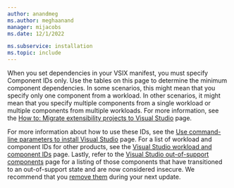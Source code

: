 ```yaml
---
author: anandmeg
ms.author: meghaanand
manager: mijacobs
ms.date: 12/1/2022

ms.subservice: installation
ms.topic: include
---
```

When you set dependencies in your VSIX manifest, you must specify Component IDs only. Use the tables on this page to determine the minimum component dependencies. In some scenarios, this might mean that you specify only one component from a workload. In other scenarios, it might mean that you specify multiple components from a single workload or multiple components from multiple workloads. For more information, see the [How to: Migrate extensibility projects to Visual Studio](../../extensibility/migration/update-visual-studio-extension.md) page.

For more information about how to use these IDs, see the [Use command-line parameters to install Visual Studio](../use-command-line-parameters-to-install-visual-studio.md) page. For a list of workload and component IDs for other products, see the [Visual Studio workload and component IDs](../workload-and-component-ids.md) page. Lastly, refer to the [Visual Studio out-of-support components](../out-of-support-components.md) page for a listing of those components that have transitioned to an out-of-support state and are now considered insecure. We recommend that you [remove them](../update-visual-studio.md#remove-out-of-support-components) during your next update. 
